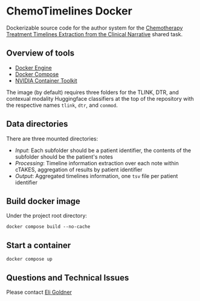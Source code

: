 # ChemoTimelines Docker

Dockerizable source code for the author system for the [Chemotherapy Treatment Timelines Extraction from the Clinical Narrative](https://sites.google.com/view/chemotimelines2024/task-descriptions) shared task.

## Overview of tools

- [Docker Engine](https://docs.docker.com/install/)
- [Docker Compose](https://docs.docker.com/compose/install/)
- [NVIDIA Container Toolkit](https://docs.nvidia.com/datacenter/cloud-native/container-toolkit/install-guide.html)

The image (by default) requires three folders for the TLINK, DTR, and contexual modality Huggingface classifiers at the top of the repository with the respective names `tlink`, `dtr`, and `conmod`.

## Data directories

There are three mounted directories:

- *Input*: Each subfolder should be a patient identifier, the contents of the subfolder should be the patient's notes
- *Processing*: Timeline information extraction over each note within cTAKES, aggregation of results by patient identifier
- *Output*: Aggregated timelines information, one `tsv` file per patient identifier 

## Build docker image

Under the project root directory:

```
docker compose build --no-cache
```

## Start a container

```
docker compose up
```
## Questions and Technical Issues

Please contact [Eli Goldner](mailto:eli.goldner@childrens.harvard.edu?subject=Timelines%20Docker%20Issue/Question)
